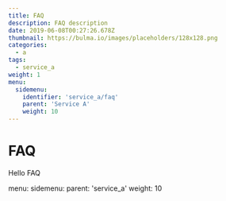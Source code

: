 ```yaml
---
title: FAQ
description: FAQ description
date: 2019-06-08T00:27:26.678Z
thumbnail: https://bulma.io/images/placeholders/128x128.png
categories:
  - a
tags:
  - service_a
weight: 1
menu:
  sidemenu:
    identifier: 'service_a/faq'
    parent: 'Service A'
    weight: 10
---
```


# FAQ
Hello FAQ

menu:
  sidemenu:
      parent: 'service_a'
      weight: 10